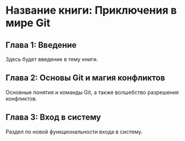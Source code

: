 # Название книги: Приключения в мире Git

## Глава 1: Введение
Здесь будет введение в тему книги.

## Глава 2: Основы Git и магия конфликтов
Основные понятия и команды Git, а также волшебство разрешения конфликтов.

## Глава 3: Вход в систему
Раздел по новой функциональности входа в систему.